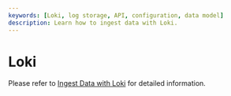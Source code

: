 ```yaml
---
keywords: [Loki, log storage, API, configuration, data model]
description: Learn how to ingest data with Loki.
---
```


# Loki

Please refer to [Ingest Data with Loki](/user-guide/ingest-data/for-observerbility/loki.md) for detailed information.